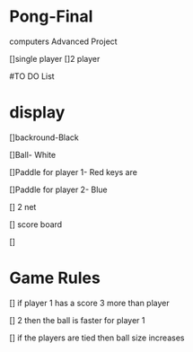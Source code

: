 # Pong-Final
computers Advanced Project

[]single player 
[]2 player

#TO DO List
# display 

[]backround-Black

[]Ball- White

[]Paddle for player 1- Red keys are 

[]Paddle for player 2- Blue 

[] 2 net

[] score board 

[] 

# Game Rules 
[] if player 1 has a score 3 more than player 

[] 2 then the ball is faster for player 1 

[] if the players are tied then ball size increases

